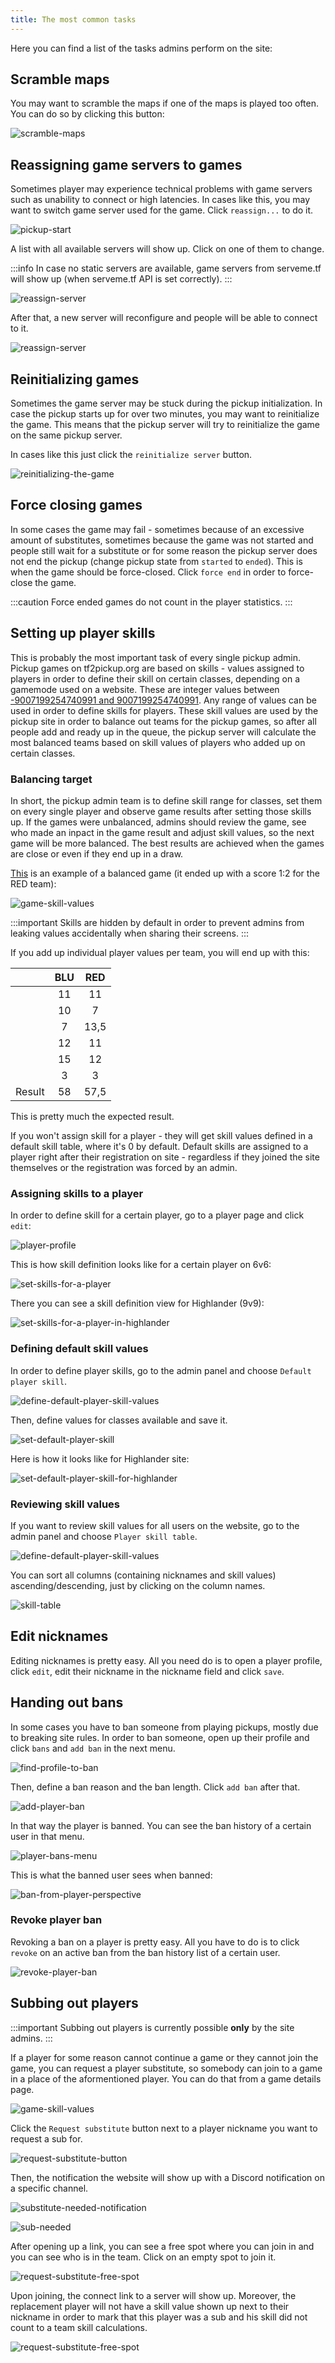 ```yaml
---
title: The most common tasks
---
```


Here you can find a list of the tasks admins perform on the site:

## Scramble maps

You may want to scramble the maps if one of the maps is played too often. You can do so by clicking this button:

![scramble-maps](/img/content/common-tasks/scramble-maps.png)

## Reassigning game servers to games

Sometimes player may experience technical problems with game servers such as unability to connect or high latencies. In cases like this, you may want to switch game server used for the game. Click `reassign...` to do it.

![pickup-start](/img/content/common-tasks/pickup-start.png)

A list with all available servers will show up. Click on one of them to change.

:::info
In case no static servers are available, game servers from serveme.tf will show up (when serveme.tf API is set correctly).
:::

![reassign-server](/img/content/common-tasks/reassign-server.png)

After that, a new server will reconfigure and people will be able to connect to it.

![reassign-server](/img/content/common-tasks/after-server-reassignment.png)

## Reinitializing games

Sometimes the game server may be stuck during the pickup initialization. In case the pickup starts up for over two minutes, you may want to reinitialize the game. This means that the pickup server will try to reinitialize the game on the same pickup server.

In cases like this just click the `reinitialize server` button.

![reinitializing-the-game](/img/content/common-tasks/reinitializing-the-game.png)

## Force closing games

In some cases the game may fail - sometimes because of an excessive amount of substitutes, sometimes because the game was not started and people still wait for a substitute or for some reason the pickup server does not end the pickup (change pickup state from `started` to `ended`). This is when the game should be force-closed. Click `force end` in order to force-close the game.

:::caution
Force ended games do not count in the player statistics.
:::

## Setting up player skills

This is probably the most important task of every single pickup admin. Pickup games on tf2pickup.org are based on skills - values assigned to players in order to define their skill on certain classes, depending on a gamemode used on a website. These are integer values between [-9007199254740991 and 9007199254740991](https://www.tektutorialshub.com/typescript/typescript-number-min-max-safe-values/). Any range of values can be used in order to define skills for players. These skill values are used by the pickup site in order to balance out teams for the pickup games, so after all people add and ready up in the queue, the pickup server will calculate the most balanced teams based on skill values of players who added up on certain classes.

### Balancing target

In short, the pickup admin team is to define skill range for classes, set them on every single player and observe game results after setting those skills up. If the games were unbalanced, admins should review the game, see who made an inpact in the game result and adjust skill values, so the next game will be more balanced. The best results are achieved when the games are close or even if they end up in a draw.

[This](https://tf2pickup.eu/game/64f6404b9aaf0e6e4bf41322) is an example of a balanced game (it ended up with a score 1:2 for the RED team):

![game-skill-values](/img/content/common-tasks/game-skill-values.gif)

:::important
Skills are hidden by default in order to prevent admins from leaking values accidentally when sharing their screens.
:::

If you add up individual player values per team, you will end up with this:

|  | BLU | RED |
|:-:|:-:|:-:|
|  | 11 | 11 |
|  | 10 | 7 |
|  | 7 | 13,5 |
|  | 12 | 11 |
|  | 15 | 12 |
|  | 3 | 3 |
| Result | 58 | 57,5 |

This is pretty much the expected result.

If you won't assign skill for a player - they will get skill values defined in a default skill table, where it's 0 by default. Default skills are assigned to a player right after their registration on site - regardless if they joined the site themselves or the registration was forced by an admin.

### Assigning skills to a player

In order to define skill for a certain player, go to a player page and click `edit`:

![player-profile](/img/content/overview/player-profile.png)

This is how skill definition looks like for a certain player on 6v6:

![set-skills-for-a-player](/img/content/common-tasks/set-skills-for-a-player.png)

There you can see a skill definition view for Highlander (9v9):

![set-skills-for-a-player-in-highlander](/img/content/common-tasks/set-skills-for-a-player-in-highlander.png)

### Defining default skill values

In order to define player skills, go to the admin panel and choose `Default player skill`.

![define-default-player-skill-values](/img/content/common-tasks/define-default-player-skill-values.png)

Then, define values for classes available and save it.

![set-default-player-skill](/img/content/common-tasks/set-default-player-skill.png)

Here is how it looks like for Highlander site:

![set-default-player-skill-for-highlander](/img/content/common-tasks/set-default-player-skill-for-highlander.png)

### Reviewing skill values

If you want to review skill values for all users on the website, go to the admin panel and choose `Player skill table`.

![define-default-player-skill-values](/img/content/common-tasks/define-default-player-skill-values.png)

You can sort all columns (containing nicknames and skill values) ascending/descending, just by clicking on the column names.

![skill-table](/img/content/common-tasks/skill-table.png)

## Edit nicknames

Editing nicknames is pretty easy. All you need do is to open a player profile, click `edit`, edit their nickname in the nickname field and click `save`.

## Handing out bans

In some cases you have to ban someone from playing pickups, mostly due to breaking site rules. In order to ban someone, open up their profile and click `bans` and `add ban` in the next menu.

![find-profile-to-ban](/img/content/common-tasks/find-profile-to-ban.png)

Then, define a ban reason and the ban length. Click `add ban` after that.

![add-player-ban](/img/content/common-tasks/add-player-ban.png)

In that way the player is banned. You can see the ban history of a certain user in that menu.

![player-bans-menu](/img/content/common-tasks/player-bans-menu.png)

This is what the banned user sees when banned:

![ban-from-player-perspective](/img/content/common-tasks/ban-from-player-perspective.png)

### Revoke player ban

Revoking a ban on a player is pretty easy. All you have to do is to click `revoke` on an active ban from the ban history list of a certain user.

![revoke-player-ban](/img/content/common-tasks/revoke-player-ban.png)

## Subbing out players

:::important
Subbing out players is currently possible **only** by the site admins.
:::

If a player for some reason cannot continue a game or they cannot join the game, you can request a player substitute, so somebody can join to a game in a place of the aformentioned player. You can do that from a game details page.

![game-skill-values](/img/content/common-tasks/game-skill-values.gif)

Click the `Request substitute` button next to a player nickname you want to request a sub for.

![request-substitute-button](/img/content/common-tasks/request-substitute-button.png)

Then, the notification the website will show up with a Discord notification on a specific channel.

![substitute-needed-notification](/img/content/common-tasks/substitute-needed-notification.png)

![sub-needed](/img/content/overview/sub-needed.png)

After opening up a link, you can see a free spot where you can join in and you can see who is in the team. Click on an empty spot to join it.

![request-substitute-free-spot](/img/content/common-tasks/request-substitute-free-spot.png)

Upon joining, the connect link to a server will show up. Moreover, the replacement player will not have a skill value shown up next to their nickname in order to mark that this player was a sub and his skill did not count to a team skill calculations.

![request-substitute-free-spot](/img/content/common-tasks/request-substitute-after-joining.png)
